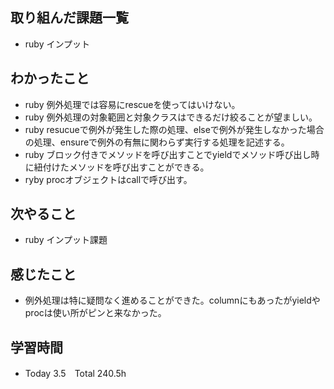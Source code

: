 ## 取り組んだ課題一覧  
- ruby インプット
## わかったこと
- ruby 例外処理では容易にrescueを使ってはいけない。
- ruby 例外処理の対象範囲と対象クラスはできるだけ絞ることが望ましい。
- ruby resucueで例外が発生した際の処理、elseで例外が発生しなかった場合の処理、ensureで例外の有無に関わらず実行する処理を記述する。
- ruby ブロック付きでメソッドを呼び出すことでyieldでメソッド呼び出し時に紐付けたメソッドを呼び出すことができる。
- ryby procオブジェクトはcallで呼び出す。
## 次やること  
- ruby インプット課題
## 感じたこと  
- 例外処理は特に疑問なく進めることができた。columnにもあったがyieldやprocは使い所がピンと来なかった。
## 学習時間  
- Today 3.5　Total 240.5h
